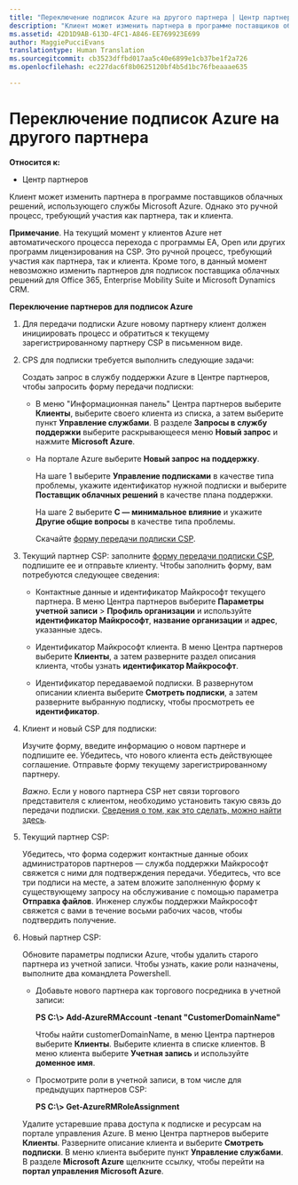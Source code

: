 ```yaml
---
title: "Переключение подписок Azure на другого партнера | Центр партнеров"
description: "Клиент может изменить партнера в программе поставщиков облачных решений, использующего службы Microsoft Azure. Однако это ручной процесс, требующий участия как партнера, так и клиента."
ms.assetid: 42D1D9AB-613D-4FC1-A846-EE769923E699
author: MaggiePucciEvans
translationtype: Human Translation
ms.sourcegitcommit: cb3523dffbd017aa5c40e6899e1cb37be1f2a726
ms.openlocfilehash: ec227dac6f8b0625120bf4b5d1bc76fbeaaae635

---
```


# Переключение подписок Azure на другого партнера

**Относится к:**

-  Центр партнеров

Клиент может изменить партнера в программе поставщиков облачных решений, использующего службы Microsoft Azure. Однако это ручной процесс, требующий участия как партнера, так и клиента.

**Примечание**. На текущий момент у клиентов Azure нет автоматического процесса перехода с программы EA, Open или других программ лицензирования на CSP. Это ручной процесс, требующий участия как партнера, так и клиента. Кроме того, в данный момент невозможно изменить партнеров для подписок поставщика облачных решений для Office 365, Enterprise Mobility Suite и Microsoft Dynamics CRM.

 

**Переключение партнеров для подписок Azure**

1.  Для передачи подписки Azure новому партнеру клиент должен инициировать процесс и обратиться к текущему зарегистрированному партнеру CSP в письменном виде.

2.  CPS для подписки требуется выполнить следующие задачи:

    Создать запрос в службу поддержки Azure в Центре партнеров, чтобы запросить форму передачи подписки:

    -   В меню "Информационная панель" Центра партнеров выберите **Клиенты**, выберите своего клиента из списка, а затем выберите пункт **Управление службами**. В разделе **Запросы в службу поддержки** выберите раскрывающееся меню **Новый запрос** и нажмите **Microsoft Azure**.

    -   На портале Azure выберите **Новый запрос на поддержку**.

        На шаге 1 выберите **Управление подписками** в качестве типа проблемы, укажите идентификатор нужной подписки и выберите **Поставщик облачных решений** в качестве плана поддержки.

        На шаге 2 выберите **C — минимальное влияние** и укажите **Другие общие вопросы** в качестве типа проблемы.

        Скачайте [форму передачи подписки CSP](https://assets.windowsphone.com/5222c408-e546-4e01-b72a-2ec7d4c43d57/CSP_Subscription_Transfer_Form_Azure_InvariantCulture_Default.zip).

3.  Текущий партнер CSP: заполните [форму передачи подписки CSP](https://assets.windowsphone.com/5222c408-e546-4e01-b72a-2ec7d4c43d57/CSP_Subscription_Transfer_Form_Azure_InvariantCulture_Default.zip), подпишите ее и отправьте клиенту. Чтобы заполнить форму, вам потребуются следующее сведения:

    -   Контактные данные и идентификатор Майкрософт текущего партнера. В меню Центра партнеров выберите **Параметры учетной записи** &gt; **Профиль организации** и используйте **идентификатор Майкрософт**, **название организации** и **адрес**, указанные здесь.

    -   Идентификатор Майкрософт клиента. В меню Центра партнеров выберите **Клиенты**, а затем разверните раздел описания клиента, чтобы узнать **идентификатор Майкрософт**.

    -   Идентификатор передаваемой подписки. В развернутом описании клиента выберите **Смотреть подписки**, а затем разверните выбранную подписку, чтобы просмотреть ее **идентификатор**.

4.  Клиент и новый CSP для подписки:

    Изучите форму, введите информацию о новом партнере и подпишите ее. Убедитесь, что нового клиента есть действующее соглашение. Отправьте форму текущему зарегистрированному партнеру.

    *Важно*. Если у нового партнера CSP нет связи торгового представителя с клиентом, необходимо установить такую связь до передачи подписки. [Сведения о том, как это сделать, можно найти здесь](https://int.msdn.microsoft.com/en-us/library/partnercenter/mt750320.aspx).

5.  Текущий партнер CSP:

    Убедитесь, что форма содержит контактные данные обоих администраторов партнеров — служба поддержки Майкрософт свяжется с ними для подтверждения передачи. Убедитесь, что все три подписи на месте, а затем вложите заполненную форму к существующему запросу на обслуживание с помощью параметра **Отправка файлов**. Инженер службы поддержки Майкрософт свяжется с вами в течение восьми рабочих часов, чтобы подтвердить получение.

6.  Новый партнер CSP:

    Обновите параметры подписки Azure, чтобы удалить старого партнера из учетной записи. Чтобы узнать, какие роли назначены, выполните два командлета Powershell.

    -   Добавьте нового партнера как торгового посредника в учетной записи:

        **PS C:\\&gt; Add-AzureRMAccount -tenant "CustomerDomainName"**

        Чтобы найти customerDomainName, в меню Центра партнеров выберите **Клиенты**. Выберите клиента в списке клиентов. В меню клиента выберите **Учетная запись** и используйте **доменное имя**.

    -   Просмотрите роли в учетной записи, в том числе для предыдущих партнеров CSP:

        **PS C:\\&gt; Get-AzureRMRoleAssignment**

    Удалите устаревшие права доступа к подписке и ресурсам на портале управления Azure. В меню Центра партнеров выберите **Клиенты**. Разверните описание клиента и выберите **Смотреть подписки**. В меню клиента выберите пункт **Управление службами**. В разделе **Microsoft Azure** щелкните ссылку, чтобы перейти на **портал управления Microsoft Azure**.

 

 






<!--HONumber=Jan17_HO2-->


